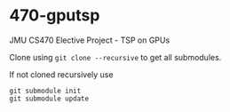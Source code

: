 # 470-gputsp
JMU CS470 Elective Project - TSP on GPUs

Clone using `git clone --recursive` to get all submodules.

If not cloned recursively use

    git submodule init
    git submodule update 
